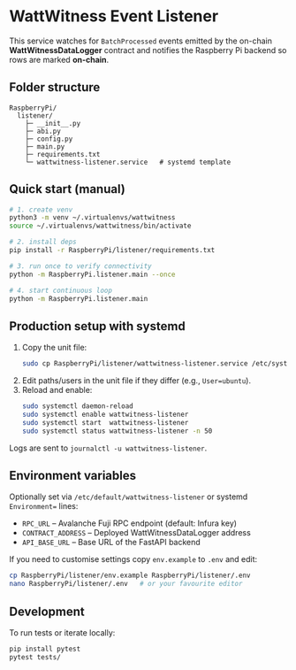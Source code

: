 # WattWitness Event Listener

This service watches for `BatchProcessed` events emitted by the on-chain **WattWitnessDataLogger** contract and notifies the Raspberry Pi backend so rows are marked **on-chain**.

## Folder structure
```
RaspberryPi/
  listener/
    ├─ __init__.py
    ├─ abi.py
    ├─ config.py
    ├─ main.py
    ├─ requirements.txt
    └─ wattwitness-listener.service   # systemd template
```

## Quick start (manual)
```bash
# 1. create venv
python3 -m venv ~/.virtualenvs/wattwitness
source ~/.virtualenvs/wattwitness/bin/activate

# 2. install deps
pip install -r RaspberryPi/listener/requirements.txt

# 3. run once to verify connectivity
python -m RaspberryPi.listener.main --once

# 4. start continuous loop
python -m RaspberryPi.listener.main
```

## Production setup with systemd
1. Copy the unit file:
   ```bash
   sudo cp RaspberryPi/listener/wattwitness-listener.service /etc/systemd/system/
   ```
2. Edit paths/users in the unit file if they differ (e.g., `User=ubuntu`).
3. Reload and enable:
   ```bash
   sudo systemctl daemon-reload
   sudo systemctl enable wattwitness-listener
   sudo systemctl start  wattwitness-listener
   sudo systemctl status wattwitness-listener -n 50
   ```
Logs are sent to `journalctl -u wattwitness-listener`.

## Environment variables
Optionally set via `/etc/default/wattwitness-listener` or systemd `Environment=` lines:
- `RPC_URL` – Avalanche Fuji RPC endpoint (default: Infura key)
- `CONTRACT_ADDRESS` – Deployed WattWitnessDataLogger address
- `API_BASE_URL` – Base URL of the FastAPI backend

If you need to customise settings copy `env.example` to `.env` and edit:
```bash
cp RaspberryPi/listener/env.example RaspberryPi/listener/.env
nano RaspberryPi/listener/.env   # or your favourite editor
```

## Development
To run tests or iterate locally:
```bash
pip install pytest
pytest tests/
``` 